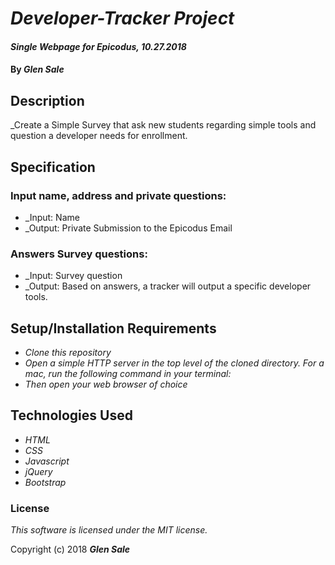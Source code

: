# _Developer-Tracker Project_

#### _Single Webpage for Epicodus, 10.27.2018_

#### By _**Glen Sale**_

## Description

_Create a Simple Survey that ask new students regarding simple tools and question a developer needs for enrollment.

## Specification
### Input name, address and private questions:
* _Input: Name
* _Output: Private Submission to the Epicodus Email

### Answers Survey questions:
* _Input: Survey question
* _Output: Based on answers, a tracker will output a specific developer tools.




## Setup/Installation Requirements

* _Clone this repository_
* _Open a simple HTTP server in the top level of the cloned directory. For a mac, run the following command in your terminal:_   
* _Then open your web browser of choice_

## Technologies Used

* _HTML_
* _CSS_
* _Javascript_
* _jQuery_
* _Bootstrap_

### License

*This software is licensed under the MIT license.*

Copyright (c) 2018 **_Glen Sale_**
